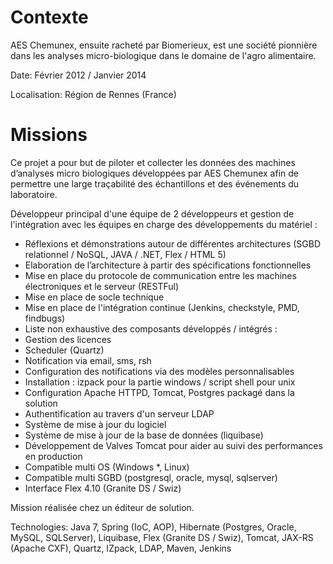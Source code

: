# Contexte

AES Chemunex, ensuite racheté par Biomerieux, est une société pionnière dans les analyses micro-biologique dans le domaine de l'agro alimentaire.

Date: Février 2012 / Janvier 2014

Localisation: Région de Rennes (France)

# Missions

Ce projet a pour but de piloter et collecter les données des machines d’analyses micro biologiques développées par AES Chemunex afin de permettre une large traçabilité des échantillons et des
événements du laboratoire.

Développeur principal d'une équipe de 2 développeurs et gestion de l'intégration avec les équipes 
en charge des développements du matériel :
- Réflexions et démonstrations autour de différentes architectures (SGBD relationnel / NoSQL, JAVA / .NET, Flex / HTML 5)
- Elaboration de l’architecture à partir des spécifications fonctionnelles
- Mise en place du protocole de communication entre les machines électroniques et le serveur (RESTFul)
- Mise en place de socle technique
- Mise en place de l'intégration continue (Jenkins, checkstyle, PMD, findbugs)
- Liste non exhaustive des composants développés / intégrés :
- Gestion des licences
- Scheduler (Quartz)
- Notification via email, sms, rsh
- Configuration des notifications via des modèles personnalisables
- Installation : izpack pour la partie windows / script shell pour unix
- Configuration Apache HTTPD, Tomcat, Postgres packagé dans la solution
- Authentification au travers d'un serveur LDAP
- Système de mise à jour du logiciel
- Système de mise à jour de la base de données (liquibase)
- Développement de Valves Tomcat pour aider au suivi des performances en production
- Compatible multi OS (Windows *, Linux)
- Compatible multi SGBD (postgresql, oracle, mysql, sqlserver)
- Interface Flex 4.10 (Granite DS / Swiz)

Mission réalisée chez un éditeur de solution.

Technologies: Java 7, Spring (IoC, AOP), Hibernate (Postgres, Oracle, MySQL, SQLServer), Liquibase, Flex (Granite DS / Swiz), Tomcat, JAX-RS (Apache CXF), Quartz, IZpack, LDAP, Maven, Jenkins